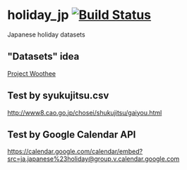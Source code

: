 # holiday_jp [![Build Status](https://travis-ci.org/holiday-jp/holiday_jp.svg?branch=master)](https://travis-ci.org/holiday-jp/holiday_jp)

Japanese holiday datasets

## "Datasets" idea

[Project Woothee](https://woothee.github.io/)

## Test by syukujitsu.csv

http://www8.cao.go.jp/chosei/shukujitsu/gaiyou.html

## Test by Google Calendar API

https://calendar.google.com/calendar/embed?src=ja.japanese%23holiday@group.v.calendar.google.com



